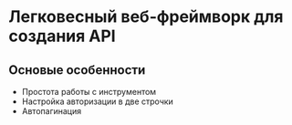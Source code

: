 # Легковесный веб-фреймворк для создания API

## Основые особенности
- Простота работы с инструментом
- Настройка авторизации в две строчки
- Автопагинация